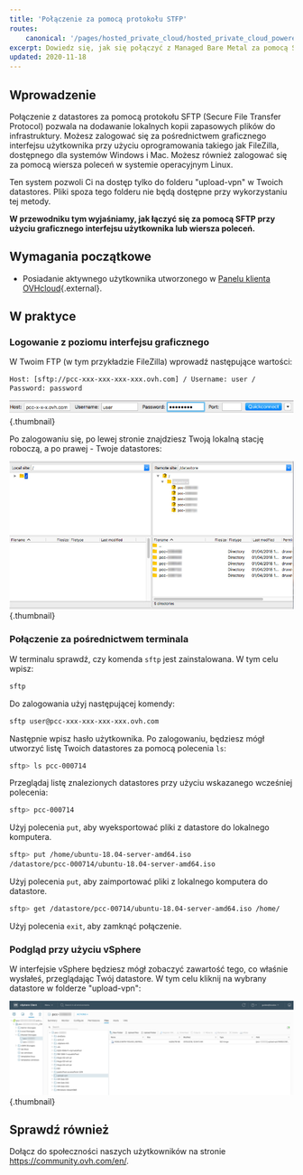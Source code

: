 ```yaml
---
title: 'Połączenie za pomocą protokołu STFP'
routes:
    canonical: '/pages/hosted_private_cloud/hosted_private_cloud_powered_by_vmware/sftp_connexion'
excerpt: Dowiedz się, jak się połączyć z Managed Bare Metal za pomocą SFTP
updated: 2020-11-18
---
```



## Wprowadzenie

Połączenie z datastores za pomocą protokołu SFTP (Secure File Transfer Protocol) pozwala na dodawanie lokalnych kopii zapasowych plików do infrastruktury. Możesz zalogować się za pośrednictwem graficznego interfejsu użytkownika przy użyciu oprogramowania takiego jak FileZilla, dostępnego dla systemów Windows i Mac. Możesz również zalogować się za pomocą wiersza poleceń w systemie operacyjnym Linux.

Ten system pozwoli Ci na dostęp tylko do folderu "upload-vpn" w Twoich datastores. Pliki spoza tego folderu nie będą dostępne przy wykorzystaniu tej metody.

**W przewodniku tym wyjaśniamy, jak łączyć się za pomocą SFTP przy użyciu graficznego interfejsu użytkownika lub wiersza poleceń.**

## Wymagania początkowe

- Posiadanie aktywnego użytkownika utworzonego w [Panelu klienta OVHcloud](https://www.ovh.com/auth/?action=gotomanager&from=https://www.ovh.pl/&ovhSubsidiary=pl){.external}.

## W praktyce

### Logowanie z poziomu interfejsu graficznego

W Twoim FTP (w tym przykładzie FileZilla) wprowadź następujące wartości:

```
Host: [sftp://pcc-xxx-xxx-xxx-xxx.ovh.com] / Username: user / Password: password
```

![Połączenie SFTP](images/connection_sftp_filezilla_log.png){.thumbnail}

Po zalogowaniu się, po lewej stronie znajdziesz Twoją lokalną stację roboczą, a po prawej - Twoje datastores:

![Połączenie przez SFTP przy użyciu FileZilla](images/connection_sftp_filezilla.png){.thumbnail}

### Połączenie za pośrednictwem terminala

W terminalu sprawdź, czy komenda `sftp` jest zainstalowana. W tym celu wpisz:

```sh
sftp
```

Do zalogowania użyj następującej komendy:

```sh
sftp user@pcc-xxx-xxx-xxx-xxx.ovh.com
```

Następnie wpisz hasło użytkownika. Po zalogowaniu, będziesz mógł utworzyć listę Twoich datastores za pomocą polecenia `ls`:

```sh
sftp> ls pcc-000714
```

Przeglądaj listę znalezionych datastores przy użyciu wskazanego wcześniej polecenia:

```sh
sftp> pcc-000714
```

Użyj polecenia `put`, aby wyeksportować pliki z datastore do lokalnego komputera.

```sh
sftp> put /home/ubuntu-18.04-server-amd64.iso
/datastore/pcc-000714/ubuntu-18.04-server-amd64.iso  
```

Użyj polecenia `put`, aby zaimportować pliki z lokalnego komputera do datastore.

```sh
sftp> get /datastore/pcc-00714/ubuntu-18.04-server-amd64.iso /home/
```

Użyj polecenia `exit`, aby zamknąć połączenie.

### Podgląd przy użyciu vSphere

W interfejsie vSphere będziesz mógł zobaczyć zawartość tego, co właśnie wysłałeś, przeglądając Twój datastore. W tym celu kliknij na wybrany datastore w folderze "upload-vpn":

![Połączenie SFTP za pomocą vSphere](images/sftpconnection.png){.thumbnail}

## Sprawdź również

Dołącz do społeczności naszych użytkowników na stronie <https://community.ovh.com/en/>.
